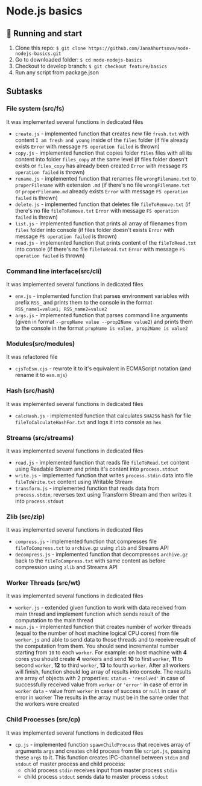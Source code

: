 # Node.js basics

## :rocket: Running and start
1. Clone this repo: ```$ git clone https://github.com/JanaAhurtsova/node-nodejs-basics.git```
2. Go to downloaded folder: ```$ cd node-nodejs-basics```
3. Checkout to develop branch: ```$ git checkout feature/basics```
4. Run any script from package.json

## Subtasks
### File system (src/fs)
It was implemented several functions in dedicated files

* ```create.js``` - implemented function that creates new file ```fresh.txt``` with content ```I am fresh and young``` inside of the ```files``` folder (if file already exists ```Error``` with message ```FS operation failed``` is thrown)
* ```copy.js``` - implemented function that copies folder ```files``` files with all its content into folder ```files_copy``` at the same level (if files folder doesn't exists or ```files_copy``` has already been created ```Error``` with message ```FS operation failed``` is thrown)
* ```rename.js``` - implemented function that renames file ```wrongFilename.txt``` to ```properFilename``` with extension ```.md``` (if there's no file ```wrongFilename.txt``` or ```properFilename.md``` already exists ```Error``` with message ```FS operation failed``` is thrown)
* ```delete.js``` - implemented function that deletes file ```fileToRemove.txt``` (if there's no file ```fileToRemove.txt``` ```Error``` with message ```FS operation failed``` is thrown)
* ```list.js``` - implemented function that prints all array of filenames from ```files``` folder into console (if files folder doesn't exists ```Error``` with message ```FS operation failed``` is thrown)
* ```read.js``` - implemented function that prints content of the ```fileToRead.txt``` into console (if there's no file ```fileToRead.txt``` ```Error``` with message ```FS operation failed``` is thrown)

### Command line interface(src/cli)
It was implemented several functions in dedicated files

* ```env.js``` - implemented function that parses environment variables with prefix ```RSS_``` and prints them to the console in the format ```RSS_name1=value1; RSS_name2=value2```
* ```args.js``` - implemented function that parses command line arguments (given in format ```--propName value --prop2Name value2```) and prints them to the console in the format ```propName is value, prop2Name is value2```
### Modules(src/modules)
It was refactored file

* ```cjsToEsm.cjs``` - rewrote it to it's equivalent in ECMAScript notation (and rename it to ```esm.mjs```)
### Hash (src/hash)
It was implemented several functions in dedicated files

* ```calcHash.js``` - implemented function that calculates ```SHA256``` hash for file ```fileToCalculateHashFor.txt``` and logs it into console as ```hex```
### Streams (src/streams)
It was implemented several functions in dedicated files

* ```read.js``` - implemented function that reads file ```fileToRead.txt``` content using Readable Stream and prints it's content into ```process.stdout```
* ```write.js``` - implemented function that writes ```process.stdin``` data into file ```fileToWrite.txt``` content using Writable Stream
* ```transform.js``` - implemented function that reads data from ```process.stdin```, reverses text using Transform Stream and then writes it into ```process.stdout```
### Zlib (src/zip)
It was implemented several functions in dedicated files

* ```compress.js``` - implemented function that compresses file ```fileToCompress.txt``` to ```archive.gz``` using ```zlib``` and Streams API
* ```decompress.js``` - implemented function that decompresses ```archive.gz``` back to the ```fileToCompress.txt``` with same content as before compression using ```zlib``` and Streams API
### Worker Threads (src/wt)
It was implemented several functions in dedicated files

* ```worker.js``` - extended given function to work with data received from main thread and implement function which sends result of the computation to the main thread
* ```main.js``` - implemented function that creates number of worker threads (equal to the number of host machine logical CPU cores) from file ```worker.js``` and able to send data to those threads and to receive result of the computation from them. You should send incremental number starting from ```10``` to each ```worker```. For example: on host machine with **4** cores you should create **4** workers and send **10** to first ```worker```, **11** to second ```worker```, **12** to third ```worker```, **13** to fourth ```worker```. After all workers will finish, function should log array of results into console. The results are array of objects with 2 properties:
```status``` - ```'resolved'``` in case of successfully received value from ```worker``` or ```'error'``` in case of error in ```worker```
```data``` - value from ```worker``` in case of success or ```null``` in case of error in worker
The results in the array must be in the same order that the workers were created

### Child Processes (src/cp)
It was implemented several functions in dedicated files

* ```cp.js``` - implemented function ```spawnChildProcess``` that receives array of arguments ```args``` and creates child process from file ```script.js```, passing these ```args``` to it. This function creates IPC-channel between ```stdin``` and ```stdout``` of master process and child process:
    * child process ```stdin``` receives input from master process ```stdin```
    * child process ```stdout``` sends data to master process ```stdout```
